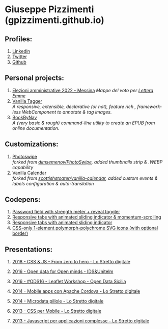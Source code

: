 # Giuseppe Pizzimenti (gpizzimenti.github.io)

## Profiles:

1. [Linkedin](https://www.linkedin.com/in/giuseppepizzimenti/)  
2. [Twitter](https://twitter.com/gpizzimenti)  
3. [Github](https://github.com/gpizzimenti/)  

## Personal projects:

1. [Elezioni amministrative 2022 - Messina](https://gpizzimenti.github.io/MappeElezioni2022/)
   _Mappe del voto per [Lettera Emme](https://www.letteraemme.it/eleme2022-la-mappa-del-voto-dove-e-quali-liste-hanno-vinto/)_
2. [Vanilla Tagger](https://github.com/gpizzimenti/vanilla-tagger)  
    _A responsive, extensible, declarative (or not), feature rich , framework-less WebComponent to annotate & tag images._
3. [BookByNav](https://github.com/gpizzimenti/BookByNav)  
    _A (very basic & rough) command-line utility to create an EPUB from online documentation._

## Customizations:

1.  [Photoswipe](https://github.com/gpizzimenti/PhotoSwipe)  
    _forked from [dimsemenov/PhotoSwipe](https://github.com/dimsemenov/PhotoSwipe), added thumbnails strip & .WEBP capability_
2.  [Vanilla Calendar](https://github.com/gpizzimenti/vanilla-calendar)  
    _forked from [scottishstoater/vanilla-calendar](https://github.com/scottishstoater/vanilla-calendar), added custom events & labels configuration & auto-translation_
    
## Codepens:

1. [Password field with strength meter + reveal toggler](https://codepen.io/gpizzimenti/pen/abwerBa)
2. [Responsive tabs with animated sliding indicator & momentum-scrolling](https://codepen.io/gpizzimenti/pen/yLbqxNZ)
3. [Responsive tabs with animated sliding indicator](https://codepen.io/gpizzimenti/pen/RwVJzwP)
4. [CSS-only 1-element polymorph-polychrome  SVG icons (with optional border)](https://codepen.io/gpizzimenti/pen/ExPoKam)


## Presentations:

1. [2018 - CSS & JS - From zero to hero - Lo Stretto digitale ](https://www.slideshare.net/giuseppe.pizzimenti/css-js-from-zero-to-hero)

2. [2016 - Open data for Open minds - IDS&Unitelm ](https://www.slideshare.net/giuseppe.pizzimenti/open-data-for-open-minds)

3. [2016 - #ODS16 - Leaflet Workshop - Open Data Sicilia](https://github.com/gpizzimenti/ODS16---Leaflet-Workshop)

5. [2014 - Mobile apps con Apache Cordova - Lo Stretto digitale](https://www.slideshare.net/giuseppe.pizzimenti/mobile-apps-con-apache-cordova-lo-stretto-digitale)

6. [2014 - Microdata pillole - Lo Stretto digitale](https://www.slideshare.net/giuseppe.pizzimenti/microdata-pillole-35212770)

7. [2013 - CSS per Mobile - Lo Stretto digitale](https://www.slideshare.net/giuseppe.pizzimenti/css-per-mobile-lo-stretto-digitale)

8. [2013 - Javascript per applicazioni complesse - Lo Stretto digitale](https://www.slideshare.net/giuseppe.pizzimenti/javascript-per-applicazioni-complesse-lo-stretto-digitale)





